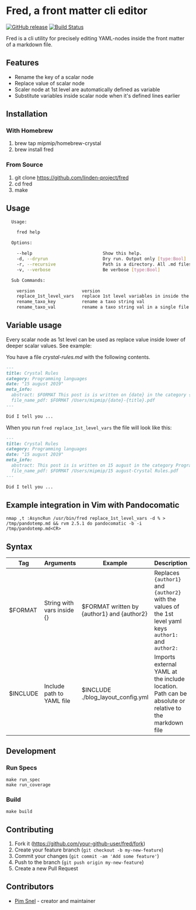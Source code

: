 # Fred, a front matter cli editor

[![GitHub release](https://img.shields.io/github/release/mipmip/fred.svg)](https://github.com/mipmip/fred/releases)
[![Build Status](https://travis-ci.org/mipmip/fred.svg?branch=master)](https://travis-ci.org/mipmip/fred)

Fred is a cli utility for precisely editing YAML-nodes inside the front matter
of a markdown file.

## Features
- Rename the key of a scalar node
- Replace value of scalar node
- Scaler node at 1st level are automatically defined as variable
- Substitute variables inside scalar node when it's defined lines earlier

## Installation

### With Homebrew

1. brew tap mipmip/homebrew-crystal
1. brew install fred

### From Source

1. git clone https://github.com/linden-project/fred
1. cd fred
1. make

## Usage

```bash
  Usage:

    fred help

  Options:

    --help                           Show this help.
    -d, --dryrun                     Dry run. Output only [type:Bool]
    -r, --recursive                  Path is a directory. All .md files in the directory will be processed [type:Bool]
    -v, --verbose                    Be verbose [type:Bool]

  Sub Commands:

    version                  version
    replace_1st_level_vars   replace 1st level variables in inside the front matter
    rename_taxo_key          rename a taxo string val
    rename_taxo_val          rename a taxo string val in a single file
```

## Variable usage
Every scalar node as 1st level can be used as replace value inside lower of
deeper scalar values. See example:

You have a file *crystal-rules.md* with the following contents.

```markdown
---
title: Crystal Rules
category: Programming languages
date: "15 august 2019"
meta_info:
  abstract: $FORMAT This post is is written on {date} in the category {category}.
  file_name_pdf: $FORMAT /Users/mipmip/{date}-{title}.pdf
---

Did I tell you ...
```

When you run ````fred replace_1st_level_vars```` the file will look like this:

```markdown
---
title: Crystal Rules
category: Programming languages
date: "15 august 2019"
meta_info:
  abstract: This post is is written on 15 august in the category Programming Languages.
  file_name_pdf: $FORMAT /Users/mipmip/15 august-Crystal Rules.pdf
---

Did I tell you ...
```

## Example integration in Vim with Pandocomatic

```
nmap ,t :AsyncRun /usr/bin/fred replace_1st_level_vars -d % > /tmp/pandotemp.md && rvm 2.5.1 do pandocomatic -b -i /tmp/pandotemp.md<CR>
```

## Syntax

| Tag      | Arguments                  | Example                                    | Description                                                                                                               |
|----------|----------------------------|--------------------------------------------|---------------------------------------------------------------------------------------------------------------------------|
| $FORMAT  | String with vars inside {} | $FORMAT written by {author1} and {author2} | Replaces ```{author1}``` and ```{author2}``` with the values of the 1st level yaml keys ```author1:``` and ```author2:``` |
| $INCLUDE | Include path to YAML file  | $INCLUDE ./blog_layout_config.yml          | Imports external YAML at the include location. Path can be absolute or relative to the markdown file                      |

## Development

### Run Specs

```
make run_spec
make run_coverage
```

### Build

```
make build
```


## Contributing

1. Fork it (<https://github.com/your-github-user/fred/fork>)
2. Create your feature branch (`git checkout -b my-new-feature`)
3. Commit your changes (`git commit -am 'Add some feature'`)
4. Push to the branch (`git push origin my-new-feature`)
5. Create a new Pull Request

## Contributors

- [Pim Snel](https://github.com/mipmip) - creator and maintainer
